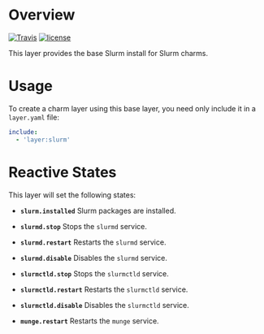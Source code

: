# Overview
[![Travis](https://img.shields.io/travis/hunt-genes/layer-slurm.svg)]() [![license](https://img.shields.io/github/license/hunt-genes/layer-slurm.svg)](./copyright)

This layer provides the base Slurm install for Slurm charms.

# Usage

To create a charm layer using this base layer, you need only include it in
a `layer.yaml` file:

```yaml
include:
  - 'layer:slurm'
```

# Reactive States

This layer will set the following states:

* **`slurm.installed`** Slurm packages are installed.

* **`slurmd.stop`** Stops the `slurmd` service.

* **`slurmd.restart`** Restarts the `slurmd` service.

* **`slurmd.disable`** Disables the `slurmd` service.

* **`slurmctld.stop`** Stops the `slurmctld` service.

* **`slurmctld.restart`** Restarts the `slurmctld` service.

* **`slurmctld.disable`** Disables the `slurmctld` service.

* **`munge.restart`** Restarts the `munge` service.